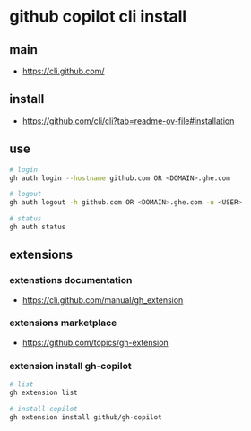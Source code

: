 # github copilot cli install

## main

- https://cli.github.com/

## install

- https://github.com/cli/cli?tab=readme-ov-file#installation

## use

```bash
# login
gh auth login --hostname github.com OR <DOMAIN>.ghe.com

# logout
gh auth logout -h github.com OR <DOMAIN>.ghe.com -u <USER>

# status
gh auth status
```

## extensions

### extenstions documentation

- https://cli.github.com/manual/gh_extension

### extensions marketplace

- https://github.com/topics/gh-extension

### extension install gh-copilot

```bash
# list
gh extension list

# install copilot
gh extension install github/gh-copilot
```
